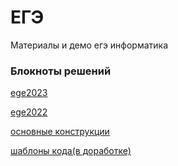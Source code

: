 # ЕГЭ

Материалы и демо егэ информатика

### Блокноты решений
[ege2023](https://github.com/lyctpu/ege/blob/main/2023demo/ege2023.ipynb)

[ege2022](https://github.com/lyctpu/ege/blob/main/2022demo/ege2022.ipynb)

[основные конструкции](https://deepnote.com/@lyctpu/ege-b9a3f885-0118-491c-8ce3-80eabda91810)

[шаблоны кода(в доработке)](https://deepnote.com/@lyctpu/ege-b9a3f885-0118-491c-8ce3-80eabda91810)
